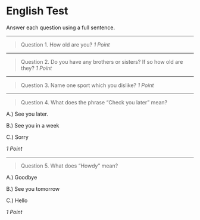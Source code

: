 # English Test

Answer each question using a full sentence.

---

> Question 1. How old are you?
> <cite>1 Point</cite>

---

> Question 2. Do you have any brothers or sisters? If so how old are they?
> <cite>1 Point</cite>

---

> Question 3. Name one sport which you dislike?
> <cite>1 Point</cite>

---

> Question 4. What does the phrase “Check you later” mean?

A.) See you later.

B.) See you in a week

C.) Sorry

<cite>1 Point</cite>


---


> Question 5. What does “Howdy” mean?

A.) Goodbye

B.) See you tomorrow

C.) Hello

<cite>1 Point</cite>

